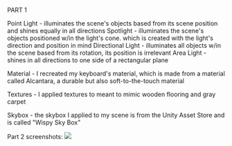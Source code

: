 PART 1

Point Light       - illuminates the scene's objects based from its scene position and shines equally in all directions
Spotlight         - illuminates the scene's objects positioned w/in the light's cone. which is created with the light's direction and position in mind
Directional Light - illuminates all objects w/in the scene based from its rotation, its position is irrelevant
Area Light        - shines in all directions to one side of a rectangular plane

Material          - I recreated my keyboard's material, which is made from a material called Alcantara, a durable but also soft-to-the-touch material

Textures          - I applied textures to meant to mimic wooden flooring and gray carpet

Skybox            - the skybox I applied to my scene is from the Unity Asset Store and is called "Wispy Sky Box"

Part 2 screenshots:
![](images/part2_img.PNG)


